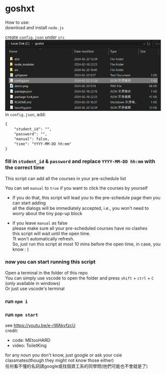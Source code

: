 # goshxt  
  
How to use:  
download and install `node.js`  

create `config.json` under `src`  
![alt text](https://github.com/594-666/goshxt/blob/main/demo.png?raw=true)  
in `config.json`, add:  
```
{
    "student_id": "",
    "password": "",
    "manual": false,
    "time": "YYYY-MM-DD hh:mm"
}
```
### fill in `student_id` & `password` and replace `YYYY-MM-DD hh:mm` with the correct time

This script can add all the courses in your pre-schedule list  

You can set `manual` to `true` if you want to click the courses by yourself 
- If you do that, this script will lead you to the pre-schedule page then you can start adding  
all the dialogs will be immediately accepted, i.e., you won't need to worry about the tiny pop-up block
  
- If you leave `manual` as false  
please make sure all your pre-scheduled courses have no clashes  
this script will wait until the open time.  
Tt won't automatically refresh.  
So, just run this script at most 10 mins before the open time, in case, you know : )  

### now you can start running this script
Open a terminal in the folder of this repo  
You can simply use vscode to open the folder and press `shift` + `ctrl` + `C` (only available in windows)  
Or just use vscode's terminal  
### run `npm i`
### run `npm start`
  
  
see https://youtu.be/e-rWAkvfzcU  
credit: 
- code: MEtooHARD
- video: ToiletKing

for any noun you don't know, just google or ask your csie classmates(though they might not know those either)  
任何看不懂的名詞請google或找個資工系的同學問(他們可能也不會就是了)